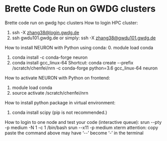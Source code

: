 # Brette Code Run on GWDG clusters
Brette code run on gwdg hpc clusters
How to login HPC cluster:
1. ssh -X zhang38@login.gwdg.de
2. ssh gwdu101.gwdg.de
or simply: ssh -X zhang38@gwdu101.gwdg.de

How to install NEURON with Python using conda:
0. module load conda
1. conda install -c conda-forge neuron 
2. conda install gcc_linux-64
Shortcut: conda create --prefix /scratch/chenfei/nrn -c conda-forge python=3.6 gcc_linux-64 neuron

How to activate NEURON with Python on frontend:
1. module load conda
2. source activate /scratch/chenfei/nrn

How to install python package in virtual environment:
1. conda install scipy (pip is not recommended.)

How to login to one node and test your code (interactive queue):
srun --pty -p medium -N 1 -c 1 /bin/bash 
srun --x11 -p medium xterm
attention: copy paste the command above may have ‘--’ become ‘-’ in the terminal
